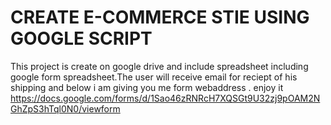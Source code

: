 CREATE E-COMMERCE STIE USING GOOGLE SCRIPT 
===========
This project is create on google drive and include spreadsheet including google form spreadsheet.The user will receive email for reciept of his shipping and below i am giving you me form webaddress . enjoy it https://docs.google.com/forms/d/1Sao46zRNRcH7XQSGt9U32zj9pOAM2NGhZpS3hTql0N0/viewform
